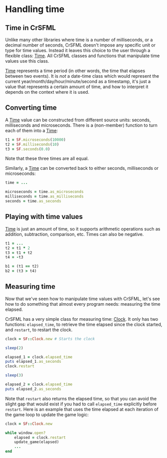 # Handling time

## Time in CrSFML

Unlike many other libraries where time is a number of milliseconds, or a decimal number of seconds, CrSFML doesn't impose any specific unit or type for time values. Instead it leaves this choice to the user through a flexible class: [Time]({{book.api}}/Time.html). All CrSFML classes and functions that manipulate time values use this class.

[Time]({{book.api}}/Time.html) represents a time period (in other words, the time that elapses between two events). It is *not* a date-time class which would represent the current year/month/day/hour/minute/second as a timestamp, it's just a value that represents a certain amount of time, and how to interpret it depends on the context where it is used.

## Converting time

A [Time]({{book.api}}/Time.html) value can be constructed from different source units: seconds, milliseconds and microseconds. There is a (non-member) function to turn each of them into a [Time]({{book.api}}/Time.html):

```ruby
t1 = SF.microseconds(10000)
t2 = SF.milliseconds(10)
t3 = SF.seconds(0.0)
```

Note that these three times are all equal.

Similarly, a [Time]({{book.api}}/Time.html) can be converted back to either seconds, milliseconds or microseconds:

```ruby
time = ...

microseconds = time.as_microseconds
milliseconds = time.as_milliseconds
seconds = time.as_seconds
```

## Playing with time values

[Time]({{book.api}}/Time.html) is just an amount of time, so it supports arithmetic operations such as addition, subtraction, comparison, etc. Times can also be negative.

```ruby
t1 = ...
t2 = t1 * 2
t3 = t1 + t2
t4 = -t3

b1 = (t1 == t2)
b2 = (t3 > t4)
```

## Measuring time

Now that we've seen how to manipulate time values with CrSFML, let's see how to do something that almost every program needs: measuring the time elapsed.

CrSFML has a very simple class for measuring time: [Clock]({{book.api}}/Clock.html). It only has two functions: `elapsed_time`, to retrieve the time elapsed since the clock started, and `restart`, to restart the clock.

```ruby
clock = SF::Clock.new # Starts the clock

sleep(2)

elapsed_1 = clock.elapsed_time
puts elapsed_1.as_seconds
clock.restart

sleep(3)

elapsed_2 = clock.elapsed_time
puts elapsed_2.as_seconds
```

Note that `restart` also returns the elapsed time, so that you can avoid the slight gap that would exist if you had to call `elapsed_time` explicitly before `restart`.
Here is an example that uses the time elapsed at each iteration of the game loop to update the game logic:

```ruby
clock = SF::Clock.new

while window.open?
    elapsed = clock.restart
    update_game(elapsed)
    ...
end
```
